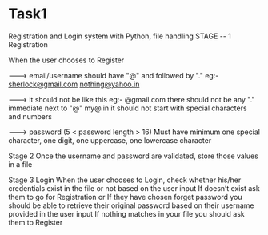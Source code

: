 # Task1

Registration and Login system with Python, file handling
STAGE -- 1
Registration

When the user chooses to Register

---> email/username should have "@" and followed by "."
eg:- sherlock@gmail.com
nothing@yahoo.in

---> it should not be like this
eg:- @gmail.com
there should not be any "." immediate next to "@"
my@.in
it should not start with special characters and numbers

---> password (5 < password length > 16)
Must have minimum one special character,
one digit,
one uppercase,
one lowercase character

Stage 2
Once the username and password are validated, store those values in a file

Stage 3
Login
When the user chooses to Login, check whether his/her credentials exist in the file or not based on the user input
If doesn’t exist ask them to go for Registration or
If they have chosen forget password you should be able to retrieve their original password based on their username provided in the user input
If nothing matches in your file you should ask them to Register
